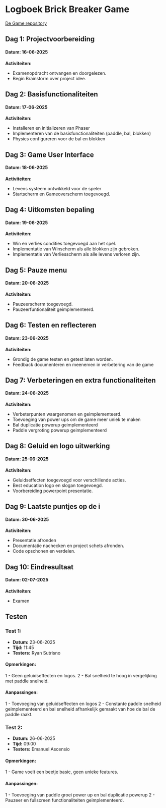 # Logboek Brick Breaker Game 

[De Game repository](https://github.com/Joel-Boafo/KD-Game-Development)

## Dag 1: Projectvoorbereiding

#### Datum: 16-06-2025

**Activiteiten:** 
- Examenopdracht ontvangen en doorgelezen.
- Begin Brainstorm over project idee.

## Dag 2: Basisfunctionaliteiten

#### Datum: 17-06-2025

**Activiteiten:**
- Installeren en initializeren van Phaser
- Implementeren van de basisfunctionaliteiten (paddle, bal, blokken)
- Physics configureren voor de bal en blokken

## Dag 3: Game User Interface

#### Datum: 18-06-2025

**Activiteiten:**
- Levens systeem ontwikkeld voor de speler
- Startscherm en Gameoverscherm toegevoegd.

## Dag 4: Uitkomsten bepaling

#### Datum: 19-06-2025

**Activiteiten:**
- Win en verlies condities toegevoegd aan het spel.
- Implementatie van Winscherm als alle blokken zijn gebroken.
- Implementatie van Verliesscherm als alle levens verloren zijn.

## Dag 5: Pauze menu

#### Datum: 20-06-2025

**Activiteiten:**
- Pauzeerscherm toegevoegd.
- Pauzeerfuntionaliteit geimplementeerd.

## Dag 6: Testen en reflecteren

#### Datum: 23-06-2025

**Activiteiten:**
- Grondig de game testen en getest laten worden.
- Feedback documenteren en meenemen in verbetering van de game

## Dag 7: Verbeteringen en extra functionaliteiten

#### Datum: 24-06-2025

**Activiteiten:**
- Verbeterpunten waargenomen en geimplementeerd.
- Toevoeging van power ups om de game meer uniek te maken
- Bal duplicatie powerup geimplementeerd
- Paddle vergroting powerup geimplementeerd

## Dag 8: Geluid en logo uitwerking

#### Datum: 25-06-2025

**Activiteiten:**
- Geluidseffecten toegevoegd voor verschillende acties.
- Best education logo en slogan toegevoegd.
- Voorbereiding powerpoint presentatie.

## Dag 9: Laatste puntjes op de i

#### Datum: 30-06-2025

**Activiteiten:**
- Presentatie afronden
- Documentatie nachecken en project schets afronden.
- Code opschonen en verdelen.

## Dag 10: Eindresultaat

#### Datum: 02-07-2025

**Activiteiten:**
- Examen

## Testen

### Test 1: 

- **Datum:** 23-06-2025
- **Tijd:** 11:45
- **Testers:** Ryan Sutrisno

#### Opmerkingen:

1 - Geen geluidseffecten en logos.
2 - Bal snelheid te hoog in vergelijking met paddle snelheid.

#### Aanpassingen:

1 - Toevoeging van geluidseffecten en logos
2 - Constante paddle snelheid geimplementeerd en bal snelheid afhankelijk gemaakt van hoe de bal de paddle raakt.

### Test 2:

- **Datum:** 26-06-2025
- **Tijd:** 09:00
- **Testers:** Emanuel Ascensio

#### Opmerkingen: 

1 - Game voelt een beetje basic, geen unieke features.

#### Aanpassingen:

1 - Toevoeging van paddle groei power up en bal duplicatie powerup
2 - Pauzeer en fullscreen functionaliteiten geimplementeerd.

        